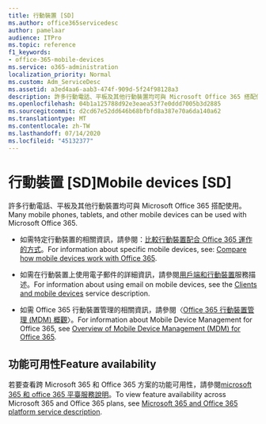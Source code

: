 ```yaml
---
title: 行動裝置 [SD]
ms.author: office365servicedesc
author: pamelaar
audience: ITPro
ms.topic: reference
f1_keywords:
- office-365-mobile-devices
ms.service: o365-administration
localization_priority: Normal
ms.custom: Adm_ServiceDesc
ms.assetid: a3ed4aa6-aab3-474f-909d-5f24f98128a3
description: 許多行動電話、平板及其他行動裝置均可與 Microsoft Office 365 搭配使用。
ms.openlocfilehash: 04b1a125788d92e3eaea53f7e0ddd7005b3d2885
ms.sourcegitcommit: d2cd67e52dd646b68bfbfd8a387e70a6da140a62
ms.translationtype: MT
ms.contentlocale: zh-TW
ms.lasthandoff: 07/14/2020
ms.locfileid: "45132377"
---
```

# <a name="mobile-devices-sd"></a><span data-ttu-id="a2f71-103">行動裝置 [SD]</span><span class="sxs-lookup"><span data-stu-id="a2f71-103">Mobile devices [SD]</span></span>

<span data-ttu-id="a2f71-104">許多行動電話、平板及其他行動裝置均可與 Microsoft Office 365 搭配使用。</span><span class="sxs-lookup"><span data-stu-id="a2f71-104">Many mobile phones, tablets, and other mobile devices can be used with Microsoft Office 365.</span></span> 
  
- <span data-ttu-id="a2f71-105">如需特定行動裝置的相關資訊，請參閱：[比較行動裝置配合 Office 365 運作的方式](https://go.microsoft.com/fwlink/p/?LinkId=282337)。</span><span class="sxs-lookup"><span data-stu-id="a2f71-105">For information about specific mobile devices, see: [Compare how mobile devices work with Office 365](https://go.microsoft.com/fwlink/p/?LinkId=282337).</span></span>
    
- <span data-ttu-id="a2f71-106">如需在行動裝置上使用電子郵件的詳細資訊，請參閱[用戶端和行動裝置](../exchange-online-service-description/clients-and-mobile-devices.md)服務描述。</span><span class="sxs-lookup"><span data-stu-id="a2f71-106">For information about using email on mobile devices, see the [Clients and mobile devices](../exchange-online-service-description/clients-and-mobile-devices.md) service description.</span></span> 
    
- <span data-ttu-id="a2f71-107">如需 Office 365 行動裝置管理的相關資訊，請參閱〈[Office 365 行動裝置管理 (MDM) 概觀](https://go.microsoft.com/fwlink/?linkid=808602)〉。</span><span class="sxs-lookup"><span data-stu-id="a2f71-107">For information about Mobile Device Management for Office 365, see [Overview of Mobile Device Management (MDM) for Office 365](https://go.microsoft.com/fwlink/?linkid=808602).</span></span>
    
## <a name="feature-availability"></a><span data-ttu-id="a2f71-108">功能可用性</span><span class="sxs-lookup"><span data-stu-id="a2f71-108">Feature availability</span></span>

<span data-ttu-id="a2f71-109">若要查看跨 Microsoft 365 和 Office 365 方案的功能可用性，請參閱[microsoft 365 和 office 365 平臺服務說明](office-365-platform-service-description.md)。</span><span class="sxs-lookup"><span data-stu-id="a2f71-109">To view feature availability across Microsoft 365 and Office 365 plans, see [Microsoft 365 and Office 365 platform service description](office-365-platform-service-description.md).</span></span>
  

